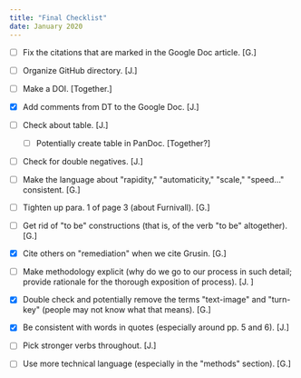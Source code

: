 ```yaml
---
title: "Final Checklist"
date: January 2020
---
```


- [ ] Fix the citations that are marked in the Google Doc article. [G.]

- [ ] Organize GitHub directory. [J.]

- [ ] Make a DOI. [Together.]

- [x] Add comments from DT to the Google Doc. [J.]

- [ ] Check about table. [J.]
    - [ ] Potentially create table in PanDoc. [Together?]

- [ ] Check for double negatives. [J.]

- [ ] Make the language about "rapidity," "automaticity," "scale," "speed..." consistent. [G.]

- [ ] Tighten up para. 1 of page 3 (about Furnivall). [G.]

- [ ] Get rid of "to be" constructions (that is, of the verb "to be" altogether). [G.]

- [x] Cite others on "remediation" when we cite Grusin. [G.]

- [ ] Make methodology explicit (why do we go to our process in such detail; provide rationale for the thorough exposition of process). [J. ]

- [x] Double check and potentially remove the terms "text-image" and "turn-key" (people may not know what that means). [G.]

- [x] Be consistent with words in quotes (especially around pp. 5 and 6). [J.]

- [ ] Pick stronger verbs throughout. [J.]

- [ ] Use more technical language (especially in the "methods" section). [G.]
